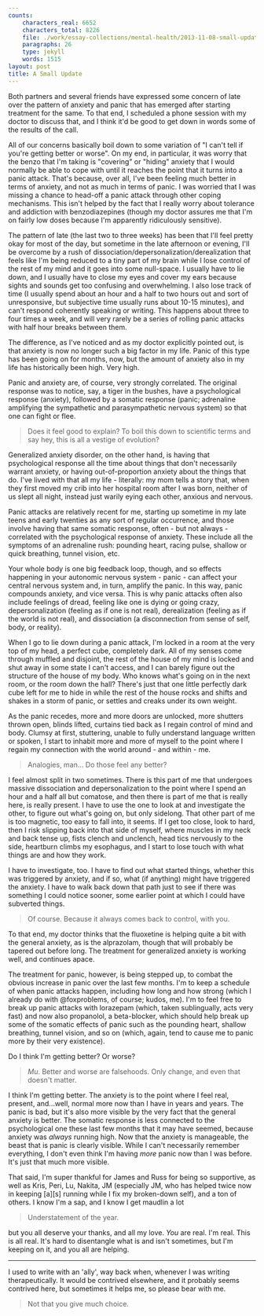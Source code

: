 ```yaml
---
counts:
    characters_real: 6652
    characters_total: 8226
    file: ./work/essay-collections/mental-health/2013-11-08-small-update.md
    paragraphs: 26
    type: jekyll
    words: 1515
layout: post
title: A Small Update
---
```


Both partners and several friends have expressed some concern of late over the
pattern of anxiety and panic that has emerged after starting treatment for the
same.  To that end, I scheduled a phone session with my doctor to discuss that,
and I think it'd be good to get down in words some of the results of the call.

All of our concerns basically boil down to some variation of "I can't tell if
you're getting better or worse".  On my end, in particular, it was worry that
the benzo that I'm taking is "covering" or "hiding" anxiety that I would
normally be able to cope with until it reaches the point that it turns into a
panic attack.  That's because, over all, I've been feeling much better in terms
of anxiety, and not as much in terms of panic.  I was worried that I was missing
a chance to head-off a panic attack through other coping mechanisms.  This isn't
helped by the fact that I really worry about tolerance and addiction with
benzodiazepines (though my doctor assures me that I'm on fairly low doses
because I'm apparently ridiculously sensitive).

The pattern of late (the last two to three weeks) has been that I'll feel pretty
okay for most of the day, but sometime in the late afternoon or evening, I'll be
overcome by a rush of dissociation/depersonalization/derealization that feels
like I'm being reduced to a tiny part of my brain while I lose control of the
rest of my mind and it goes into some null-space.  I usually have to lie down,
and I usually have to close my eyes and cover my ears because sights and sounds
get too confusing and overwhelming.  I also lose track of time (I usually spend
about an hour and a half to two hours out and sort of unresponsive, but
subjective time usually runs about 10-15 minutes), and can't respond coherently
speaking or writing.  This happens about three to four times a week, and will
very rarely be a series of rolling panic attacks with half hour breaks between
them.

The difference, as I've noticed and as my doctor explicitly pointed out, is that
anxiety is now no longer such a big factor in my life.  Panic of this type has
been going on for months, now, but the amount of anxiety also in my life has
historically been high.  Very high.

Panic and anxiety are, of course, very strongly correlated.  The original
response was to notice, say, a tiger in the bushes, have a psychological response
(anxiety), followed by a somatic response (panic; adrenaline amplifying the
sympathetic and parasympathetic nervous system) so that one can fight or flee.

> Does it feel good to explain? To boil this down to scientific terms and say
> hey, this is all a vestige of evolution?

Generalized anxiety disorder, on the other hand, is having that psychological
response all the time about things that don't necessarily warrant anxiety, or
having out-of-proportion anxiety about the things that do.  I've lived with that
all my life - literally: my mom tells a story that, when they first moved my
crib into her hospital room after I was born, neither of us slept all night,
instead just warily eying each other, anxious and nervous.

Panic attacks are relatively recent for me, starting up sometime in my late
teens and early twenties as any sort of regular occurrence, and those involve
having that same somatic response, often - but not always - correlated with the
psychological response of anxiety.  These include all the symptoms of an
adrenaline rush: pounding heart, racing pulse, shallow or quick breathing,
tunnel vision, etc.

Your whole body is one big feedback loop, though, and so effects happening in
your autonomic nervous system - panic - can affect your central nervous system
and, in turn, amplify the panic.  In this way, panic compounds anxiety, and vice
versa.  This is why panic attacks often also include feelings of dread, feeling
like one is dying or going crazy, depersonalization (feeling as if one is not
real), derealization (feeling as if the world is not real), and dissociation (a
disconnection from sense of self, body, or reality).

When I go to lie down during a panic attack, I'm locked in a room at the very
top of my head, a perfect cube, completely dark.  All of my senses come through
muffled and disjoint, the rest of the house of my mind is locked and shut away
in some state I can't access, and I can barely figure out the structure of the
house of my body.  Who knows what's going on in the next room, or the room down
the hall?  There's just that one little perfectly dark cube left for me to hide
in while the rest of the house rocks and shifts and shakes in a storm of panic,
or settles and creaks under its own weight.

As the panic recedes, more and more doors are unlocked, more shutters thrown
open, blinds lifted, curtains tied back as I regain control of mind and body.
Clumsy at first, stuttering, unable to fully understand language written or
spoken, I start to inhabit more and more of myself to the point where I regain
my connection with the world around - and within - me.

> Analogies, man...  Do those feel any better?

I feel almost split in two sometimes.  There is this part of me that undergoes
massive dissociation and depersonalization to the point where I spend an hour
and a half all but comatose, and then there is part of me that is really here,
is really present.  I have to use the one to look at and investigate the other,
to figure out what's going on, but only sidelong.  That other part of me is too
magnetic, too easy to fall into, it seems.  If I get too close, look to hard,
then I risk slipping back into that side of myself, where muscles in my neck and
back tense up, fists clench and unclench, head tics nervously to the side,
heartburn climbs my esophagus, and I start to lose touch with what things are
and how they work.

I have to investigate, too. I have to find out what started things, whether this
was triggered by anxiety, and if so, what (if anything) might have triggered the
anxiety.  I have to walk back down that path just to see if there was something
I could notice sooner, some earlier point at which I could have subverted
things.

> Of course.  Because it always comes back to control, with you.

To that end, my doctor thinks that the fluoxetine is helping quite a bit with
the general anxiety, as is the alprazolam, though that will probably be
tapered out before long.  The treatment for generalized anxiety is working well,
and continues apace.

The treatment for panic, however, is being stepped up, to combat the obvious
increase in panic over the last few months.  I'm to keep a schedule of when
panic attacks happen, including how long and how strong (which I already do with
@foxproblems, of course; kudos, me).  I'm to feel free to break up panic attacks
with lorazepam (which, taken sublingually, acts very fast) and now also
propanolol, a beta-blocker, which should help break up some of the somatic
effects of panic such as the pounding heart, shallow breathing, tunnel vision,
and so on (which, again, tend to cause me to panic more by their very
existence).

Do I think I'm getting better?  Or worse?

> *Mu*.  Better and worse are falsehoods. Only change, and even that doesn't
> matter.

I think I'm getting better.  The anxiety is to the point where I feel real,
present, and...well, normal more now than I have in years and years.  The panic
is bad, but it's also more visible by the very fact that the general anxiety is
better.  The somatic response is less connected to the psychological one these
last few months that it may have seemed, because anxiety was *always* running
high.  Now that the anxiety is manageable, the beast that is panic is clearly
visible.  While I can't necessarily remember everything, I don't even think I'm
having *more* panic now than I was before.  It's just that much more visible.

That said, I'm super thankful for James and Russ for being so supportive, as
well as Kris, Peri, Lu, Nakita, JM (especially JM, who has helped twice
now in keeping \[a\]\[s\] running while I fix my broken-down self), and a ton of
others.  I know I'm a sap, and I know I get maudlin a lot

> Understatement of the year.

but you all deserve your thanks, and all my love.  *You* are real.  I'm real.
This is all real.  It's hard to disentangle what is and isn't sometimes, but I'm
keeping on it, and you all are helping.

-----

I used to write with an 'ally', way back when, whenever I was writing
therapeutically. It would be contrived elsewhere, and it probably seems
contrived here, but sometimes it helps me, so please bear with me.

> Not that you give much choice.
